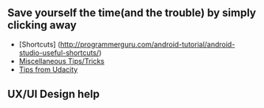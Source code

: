 ## Save yourself the time(and the trouble) by simply clicking away

* [Shortcuts] (http://programmerguru.com/android-tutorial/android-studio-useful-shortcuts/)
* [Miscellaneous Tips/Tricks](https://medium.com/@mmbialas/50-android-studio-tips-tricks-resources-you-should-be-familiar-with-as-an-android-developer-af86e7cf56d2#.pzchsztkb)
* [Tips from Udacity](http://blog.udacity.com/2015/06/30-android-developer-resources.html)


## UX/UI Design help 
